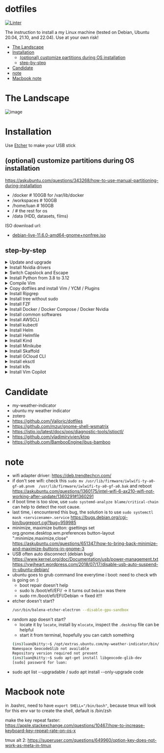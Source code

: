# dotfiles

[![Linter](https://github.com/phamquiluan/dotfiles/actions/workflows/linter.yml/badge.svg?branch=master)](https://github.com/phamquiluan/dotfiles/actions/workflows/linter.yml)

The instruction to install a my Linux machine (tested on Debian, Ubuntu 20.04, 21.10, and 22.04). Use at your own risk!

<!-- START doctoc generated TOC please keep comment here to allow auto update -->
<!-- DON'T EDIT THIS SECTION, INSTEAD RE-RUN doctoc TO UPDATE -->

- [The Landscape](#the-landscape)
- [Installation](#installation)
  - [(optional) customize partitions during OS installation](#optional-customize-partitions-during-os-installation)
  - [step-by-step](#step-by-step)
- [Candidate](#candidate)
- [note](#note)
- [Macbook note](#macbook-note)

<!-- END doctoc generated TOC please keep comment here to allow auto update -->


# The Landscape

![image](https://user-images.githubusercontent.com/24642166/219843721-16a31616-27bc-4bcf-b267-f3e0b9765a55.png)

# Installation

Use [Etcher](https://github.com/balena-io/etcher) to make your USB stick

## (optional) customize partitions during OS installation

https://askubuntu.com/questions/343268/how-to-use-manual-partitioning-during-installation

- /docker  # 100GB for /var/lib/docker
- /workspaces  # 100GB 
- /home/luan  # 160GB
- /  # the rest for os
- /data         (HDD, datasets, films)

ISO download url:
- [debian-live-11.6.0-amd64-gnome+nonfree.iso](https://cdimage.debian.org/cdimage/unofficial/non-free/cd-including-firmware/current-live/amd64/iso-hybrid/)

## step-by-step

<details>
<summary>Update and upgrade</summary>
  
```bash 
sudo apt-get update -y 
  
sudo apt-get install -y htop git curl unzip \
  libncurses5-dev libxt-dev libx11-dev libxtst-dev \
  libssl-dev libsqlite3-dev libreadline-dev \
  libtk8.6 libgdm-dev libdb4o-cil-dev libpcap-dev \
  build-essential cmake xclip software-properties-common \
  rsync tmux ripgrep gnome-tweaks clang libtool-bin \
  libpython3-dev
```
</details> 




<details>
<summary>Install Nvidia drivers</summary>

Check the Additional Drivers section.

or run the following commands
```bash
sudo apt-get install nvidia-drive.. <tab>
```
then, REBOOT
</details>
  
<details>
<summary>Switch Capslock and Escape</summary>

```bash
gnome-tweaks

remember to chown -R user:user /home/user
```
</details>





<details>
<summary>Install Python from 3.8 to 3.12</summary>
  
```bash
sudo add-apt-repository ppa:deadsnakes/ppa
sudo apt update -y

sudo apt-get install -y python3.8 python3.8-dev python3.8-venv
sudo apt-get install -y python3.10 python3.10-dev python3.10-venv
sudo apt-get install -y python3.12 python3.11-dev python3.12-venv
```
</details>




<details>
<summary>Compile Vim</summary>

Clone Vim. Read and follow the instruction carefully
```
git clone https://github.com/vim/vim.git
cd vim
cat src/INSTALL

./configure --prefix=$HOME/.local
```

Ensure vim is compile with clipboard and python3 support.
```bash
vim --version | grep clipboard
vim --version | grep python
```
</details>


<details>
<summary>Copy dotfiles and install Vim / YCM / Plugins</summary>
  
```bash
cp .bashrc ~/.bashrc
cp .bash_aliases ~/.bash_aliases
cp .vimrc ~/.vimrc
cp .ycm_extra_conf.py ~/.ycm_extra_conf
cp .inputrc ~/.inputrc
cp .tmux.conf ~/.tmux.conf

git clone https://github.com/VundleVim/Vundle.vim.git ~/.vim/bundle/Vundle.vim
vim +PluginInstall +qall
cd ~/.vim/bundle/YouCompleteMe

python3 install.py --verbose
```
or
```bash
python3 install.py --go-completer --rust-completer --ts-completer --verbose
```

Give a little care about JsCompleter, remove tern
https://github.com/ycm-core/YouCompleteMe#javascript-and-typescript-semantic-completion
</details>
  
 

 
<details> 
<summary>Install Ripgrep</summary>

```bash
curl -LO 'https://github.com/BurntSushi/ripgrep/releases/download/14.1.0/ripgrep-14.1.0-x86_64-unknown-linux-musl.tar.gz'
tar xvf ripgrep-14.1.0-x86_64-unknown-linux-musl.tar.gz
cd ripgrep-14.1.0-x86_64-unknown-linux-musl
cp rg $HOME/.local/bin
chmod +x $HOME/.local/bin/rg
```
</details>
 

<details> 
<summary>Install tree without sudo</summary>

```bash
cd $HOME/.local/bin/
apt download tree
dpkg-deb -xv ./*deb ./
cp ./usr/bin/tree .
chmod +x tree
```
</details>
 
 
<details> 
<summary>Install FZF</summary>

```bash
git clone --depth 1 https://github.com/junegunn/fzf.git ~/.fzf
bash ~/.fzf/install --all
```
</details>




<details>
<summary>Install Docker / Docker Compose / Docker Nvidia</summary>

Install docker
```bash
curl https://get.docker.com | sh \
  && sudo systemctl --now enable docker
  
sudo usermod -aG docker $USER
```
Reboot! Test by `docker run hello-world` or `docker run ubuntu`

Change docker image storage location: https://www.ibm.com/docs/en/cloud-private/3.1.1?topic=pyci-specifying-default-docker-storage-directory-by-using-bind-mount

Install docker nvidia, https://docs.nvidia.com/datacenter/cloud-native/container-toolkit/install-guide.html

Install docker compose, https://docs.docker.com/compose/install/
</details>
  
  
  
  
  
<details>
<summary>Install common softwares</summary>
  
- Chrome
- Zoom
- Slack 
- Mendeley
- Ibus Bamboo
- Mendeley: https://www.mendeley.com/autoupdates/installers/1.19.8
- Zotero
- Team
- Telegram
  
```bash
wget https://github.com/phamquiluan/dotfiles/releases/download/v0.0.1/mendeleydesktop-1.19.8-linux-x86_64.tar.bz2
sudo mv mendeleydesktop-1.19.8-linux-x86_64.tar.bz2 /
sudo tar xvf mendeleydesktop-1.19.8-linux-x86_64.tar.bz2
cd mendeleydesktop-1.19.8-linux-x86_64
sudo ./bin/installer....
```

start by `m`
</details>




<details>
  <summary>Install AWSCLI</summary>

```bash
# https://docs.aws.amazon.com/cli/latest/userguide/getting-started-install.html
curl "https://awscli.amazonaws.com/awscli-exe-linux-x86_64.zip" -o "awscliv2.zip"
unzip awscliv2.zip
sudo ./aws/install
```
</details>


<details>
  <summary>Install kubectl</summary>

https://docs.aws.amazon.com/eks/latest/userguide/install-kubectl.html

```bash
sudo curl --location -o /usr/local/bin/kubectl \
   https://s3.us-west-2.amazonaws.com/amazon-eks/1.26.2/2023-03-17/bin/linux/amd64/kubectl

sudo chmod +x /usr/local/bin/kubectl
```
</details>

<details>
  <summary>Install Helm</summary>

```bash
curl -fsSL -o get_helm.sh https://raw.githubusercontent.com/helm/helm/main/scripts/get-helm-3
chmod 700 get_helm.sh
./get_helm.sh
```
</details>


<details>
  <summary>Install Helmfile</summary>

- `helm plugin install https://github.com/databus23/helm-diff`
- Download the amd linux version from https://github.com/helmfile/helmfile/releases
- untar, `sudo mv helmfile /usr/local/bin/`
- `sudo chmod +x /usr/local/bin/helmfile`

</details>


<details>
<summary>Install Kind</summary>

```bash
curl -Lo ./kind https://kind.sigs.k8s.io/dl/v0.17.0/kind-linux-amd64
chmod +x ./kind
sudo mv ./kind /usr/local/bin/kind
```
</details>
  
  
<details>
<summary>Install Minikube</summary>

```bash
curl -LO https://storage.googleapis.com/minikube/releases/latest/minikube-linux-amd64
sudo install minikube-linux-amd64 /usr/local/bin/minikube
```
</details>
  
  
<details>
<summary>Install Skaffold</summary>

```bash
# For Linux x86_64 (amd64)
curl -Lo skaffold https://storage.googleapis.com/skaffold/releases/latest/skaffold-linux-amd64 && \
sudo install skaffold /usr/local/bin/
```
</details>
  
<details>
<summary>Install GCloud CLI</summary>

https://cloud.google.com/sdk/docs/install#deb
</details>
  
<details>
<summary>Install eksctl</summary>

https://github.com/eksctl-io/eksctl/blob/main/README.md#installation
</details>
  
<details>
<summary>Install k9s</summary>

  ```
     curl -sS https://webinstall.dev/k9s | bash
  ```
  https://github.com/derailed/k9s
</details>  
  
<details>
<summary>Install Vim Copilot</summary>

  - https://github.com/nodesource/distributions
  - https://github.com/nvm-sh/nvm  
  - https://github.com/github/copilot.vim
</details>  
  
  
# Candidate
  
- my-weather-indicator
- ubuntu my weather indicator
- zotero
- https://github.com/Valloric/dotfiles
- https://github.com/mzur/gnome-shell-wsmatrix
- https://istio.io/latest/docs/ops/diagnostic-tools/istioctl/
- https://github.com/vladimirvivien/ktop  
- https://github.com/BambooEngine/ibus-bamboo

  
# note
- wifi adapter driver: https://deb.trendtechcn.com/
- if don't see wifi: check this 
  `sudo mv /usr/lib/firmware/iwlwifi-ty-a0-gf-a0.pnvm  /usr/lib/firmware/iwlwifi-ty-a0-gf-a0.bak` and reboot
                       https://askubuntu.com/questions/1360175/intel-wifi-6-ax210-wifi-not-working-after-update/1360291#1360291
- if boot time is too slow, use `sudo systemd-analyze blame/critical-chain` can help to detect the root cause.
- last time, i encountered this bug, the solution is to use `sudo systemctl mask <servicename>.service`
                       https://bugs.debian.org/cgi-bin/bugreport.cgi?bug=959985
- minimize, maximize button: gsettings set org.gnome.desktop.wm.preferences button-layout ":minimize,maximize,close"
   https://askubuntu.com/questions/651347/how-to-bring-back-minimize-and-maximize-buttons-in-gnome-3              
- USB often auto disconnect (debian bug) https://www.kernel.org/doc/Documentation/usb/power-management.txt
   https://ywjheart.wordpress.com/2018/07/17/disable-usb-auto-suspend-in-ubuntu-debian/
- ubuntu goes to grub command line everytime i boot: need to check wth is going on :)
  + boot repair doesn't help 
  + sudo ls /boot/efi/EFI/ -> it turns out `Debian` was there
  + sudo rm /boot/efi/EFI/Debian -> fixed it!!!
- etcher doesn't start? 
  ```bash
  /usr/bin/balena-etcher-electron --disable-gpu-sandbox   
  ```
- random app doesn't start?
  + locate it by `locate`, install by `mlocate`, inspect the `.desktop` file can be helpful
  + start it from terminal, hopefully you can catch something 
  ```bash 
  (ins)luan@kitty:~$ /opt/extras.ubuntu.com/my-weather-indicator/bin/my-weather-indicator
  Namespace GeocodeGlib not available
  Repository version required not present
  (ins)luan@kitty:~$ sudo apt-get install libgeocode-glib-dev
  [sudo] password for luan: 
  ```
- sudo apt list --upgradable / sudo apt install --only-upgrade code


# Macbook note

in .bashrc, need to have `export SHELL="/bin/bash"`, because tmux will look for this env var to create the shell, default is /bin/zsh

make the key repeat faster: https://apple.stackexchange.com/questions/10467/how-to-increase-keyboard-key-repeat-rate-on-os-x

tmux alt 2: https://superuser.com/questions/649960/option-key-does-not-work-as-meta-in-tmux
